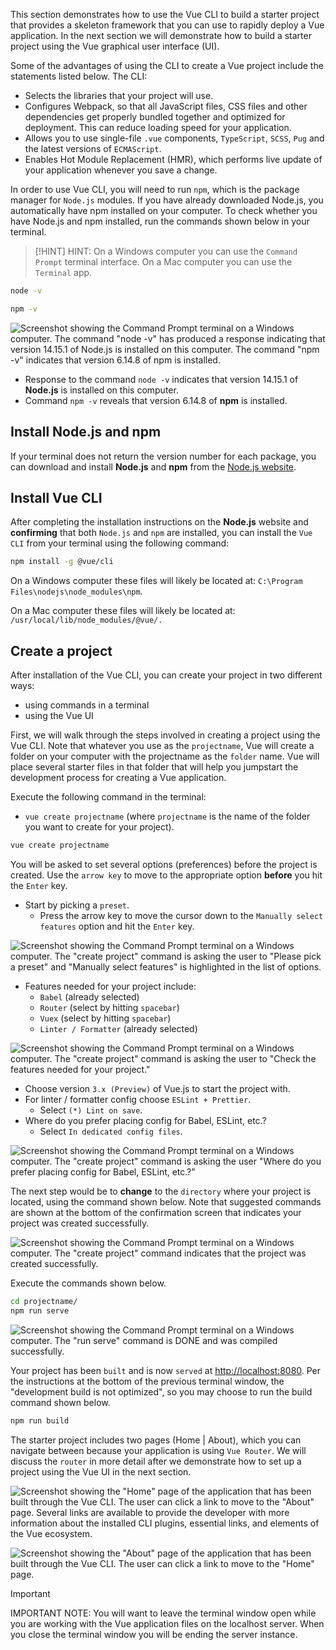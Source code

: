 This section demonstrates how to use the Vue CLI to build a starter project that provides a skeleton framework that you can use to rapidly deploy a Vue application. In the next section we will demonstrate how to build a starter project using the Vue graphical user interface (UI).

Some of the advantages of using the CLI to create a Vue project include the statements listed below. The CLI:
- Selects the libraries that your project will use.
- Configures Webpack, so that all JavaScript files, CSS files and other dependencies get properly bundled together and optimized for deployment. This can reduce loading speed for your application.
- Allows you to use single-file `.vue` components, `TypeScript`, `SCSS`, `Pug` and the latest versions of `ECMAScript`.
- Enables Hot Module Replacement (HMR), which performs live update of your application whenever you save a change.

In order to use Vue CLI, you will need to run `npm`, which is the package manager for `Node.js` modules. If you have already downloaded Node.js, you automatically have npm installed on your computer. To check whether you have Node.js and npm installed, run the commands shown below in your terminal.

> [!HINT]
>HINT: On a Windows computer you can use the `Command Prompt` terminal interface. On a Mac computer you can use the `Terminal` app.

```bash
node -v
``` 
```bash
npm -v
```

![Screenshot showing the Command Prompt terminal on a Windows computer. The command "node -v" has produced a response indicating that version 14.15.1 of Node.js is installed on this computer. The command "npm -v" indicates that version 6.14.8 of npm is installed. ](../media/Vue-CLI_01.png)
- Response to the command `node -v` indicates that version 14.15.1 of **Node.js** is installed on this computer.
- Command `npm -v` reveals that version 6.14.8 of **npm** is installed.

## Install Node.js and npm

If your terminal does not return the version number for each package, you can download and install **Node.js** and **npm** from the [Node.js website](https://nodejs.org/).

## Install Vue CLI

After completing the installation instructions on the **Node.js** website and **confirming** that both `Node.js` and `npm` are installed, you can install the `Vue CLI` from your terminal using the following command:

```bash
npm install -g @vue/cli
```

On a Windows computer these files will likely be located at: `C:\Program Files\nodejs\node_modules\npm`.

On a Mac computer these files will likely be located at: `/usr/local/lib/node_modules/@vue/.`
## Create a project

After installation of the Vue CLI, you can create your project in two different ways:
- using commands in a terminal
- using the Vue UI

First, we will walk through the steps involved in creating a project using the Vue CLI. Note that whatever you use as the `projectname`, Vue will create a folder on your computer with the projectname as the `folder` name. Vue will place several starter files in that folder that will help you jumpstart the development process for creating a Vue application.

Execute the following command in the terminal:
- `vue create projectname` (where `projectname` is the name of the folder you want to create for your project).

```bash
vue create projectname
```

You will be asked to set several options (preferences) before the project is created. Use the `arrow key` to move to the appropriate option **before** you hit the `Enter` key.

- Start by picking a `preset`.
  - Press the arrow key to move the cursor down to the `Manually select features` option and hit the `Enter` key.

![Screenshot showing the Command Prompt terminal on a Windows computer. The "create project" command is asking the user to "Please pick a preset" and "Manually select features" is highlighted in the list of options. ](../media/Vue-CLI_02.png)

- Features needed for your project include:
  - `Babel` (already selected)
  - `Router` (select by hitting `spacebar`)
  - `Vuex` (select by hitting `spacebar`)
  - `Linter / Formatter` (already selected)

![Screenshot showing the Command Prompt terminal on a Windows computer. The "create project" command is asking the user to "Check the features needed for your project." ](../media/Vue-CLI_03.png)

- Choose version `3.x (Preview)` of Vue.js to start the project with.
- For linter / formatter config choose `ESLint + Prettier`.
  - Select `(*) Lint on save`.
- Where do you prefer placing config for Babel, ESLint, etc.?
  - Select `In dedicated config files`.

![Screenshot showing the Command Prompt terminal on a Windows computer. The "create project" command is asking the user "Where do you prefer placing config for Babel, ESLint, etc.?" ](../media/Vue-CLI_04.png)

The next step would be to **change** to the `directory` where your project is located, using the command shown below. Note that suggested commands are shown at the bottom of the confirmation screen that indicates your project was created successfully.

![Screenshot showing the Command Prompt terminal on a Windows computer. The "create project" command indicates that the project was created successfully. ](../media/Vue-CLI_05.png)

Execute the commands shown below.

```bash
cd projectname/
npm run serve
```
![Screenshot showing the Command Prompt terminal on a Windows computer. The "run serve" command is DONE and was compiled successfully. ](../media/Vue-CLI_06.png)

Your project has been `built` and is now `served` at [http://localhost:8080](http://localhost:8080). Per the instructions at the bottom of the previous terminal window, the "development build is not optimized", so you may choose to run the build command shown below.

```bash
npm run build
```

The starter project includes two pages (Home | About), which you can navigate between because your application is using `Vue Router`. We will discuss the `router` in more detail after we demonstrate how to set up a project using the Vue UI in the next section.

![Screenshot showing the "Home" page of the application that has been built through the Vue CLI. The user can click a link to move to the "About" page. Several links are available to provide the developer with more information about the installed CLI plugins, essential links, and elements of the Vue ecosystem.](../media/Vue-CLI_07.png)

![Screenshot showing the "About" page of the application that has been built through the Vue CLI. The user can click a link to move to the "Home" page.](../media/Vue-CLI_08.png)

> [!IMPORTANT]
> IMPORTANT NOTE: You will want to leave the terminal window open while you are working with the Vue application files on the localhost server. When you close the terminal window you will be ending the server instance.

